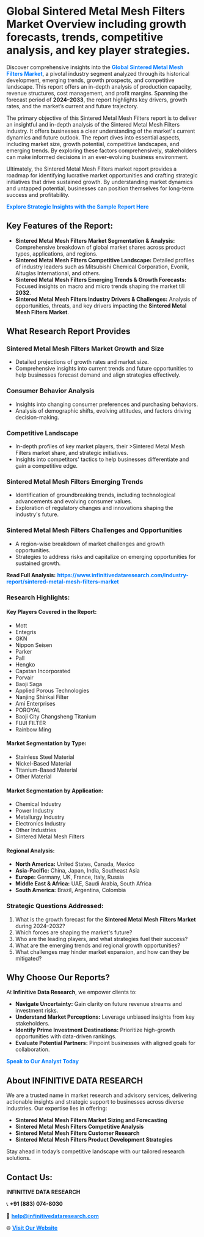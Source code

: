 <h1>Global Sintered Metal Mesh Filters Market Overview including growth forecasts, trends, competitive analysis, and key player strategies.</h1>
<p>
Discover comprehensive insights into the 
<a href="https://www.infinitivedataresearch.com/industry-report/sintered-metal-mesh-filters-market" rel="dofollow" style="color: #007BFF; text-decoration: none;"><strong>Global Sintered Metal Mesh Filters Market</strong></a>, a pivotal industry segment analyzed through its historical development, emerging trends, growth prospects, and competitive landscape. This report offers an in-depth analysis of production capacity, revenue structures, cost management, and profit margins. Spanning the forecast period of <strong>2024–2033</strong>, the report highlights key drivers, growth rates, and the market’s current and future trajectory.
</p>
<p>
The primary objective of this Sintered Metal Mesh Filters report is to deliver an insightful and in-depth analysis of the Sintered Metal Mesh Filters industry. It offers businesses a clear understanding of the market's current dynamics and future outlook. The report dives into essential aspects, including market size, growth potential, competitive landscapes, and emerging trends. By exploring these factors comprehensively, stakeholders can make informed decisions in an ever-evolving business environment.
</p>
<p>
Ultimately, the Sintered Metal Mesh Filters market report provides a roadmap for identifying lucrative market opportunities and crafting strategic initiatives that drive sustained growth. By understanding market dynamics and untapped potential, businesses can position themselves for long-term success and profitability.
</p>
<p>
<a href="https://www.infinitivedataresearch.com/request-sample/reportId=110848" style="color: #007BFF; text-decoration: none;"><strong>Explore Strategic Insights with the Sample Report Here</strong></a>
</p>

<h2>Key Features of the Report:</h2>
<ul>
<li><strong>Sintered Metal Mesh Filters Market Segmentation & Analysis:</strong> Comprehensive breakdown of global market shares across product types, applications, and regions.</li>
<li><strong>Sintered Metal Mesh Filters Competitive Landscape:</strong> Detailed profiles of industry leaders such as Mitsubishi Chemical Corporation, Evonik, Altuglas International, and others.</li>
<li><strong>Sintered Metal Mesh Filters Emerging Trends & Growth Forecasts:</strong> Focused insights on macro and micro trends shaping the market till <strong>2032</strong>.</li>
<li><strong>Sintered Metal Mesh Filters Industry Drivers & Challenges:</strong> Analysis of opportunities, threats, and key drivers impacting the <strong>Sintered Metal Mesh Filters Market</strong>.</li>
</ul>

<h2>What Research Report Provides</h2>
<h3>Sintered Metal Mesh Filters Market Growth and Size</h3>
<ul>
<li>Detailed projections of growth rates and market size.</li>
<li>Comprehensive insights into current trends and future opportunities to help businesses forecast demand and align strategies effectively.</li>
</ul>

<h3>Consumer Behavior Analysis</h3>
<ul>
<li>Insights into changing consumer preferences and purchasing behaviors.</li>
<li>Analysis of demographic shifts, evolving attitudes, and factors driving decision-making.</li>
</ul>

<h3>Competitive Landscape</h3>
<ul>
<li>In-depth profiles of key market players, their >Sintered Metal Mesh Filters market share, and strategic initiatives.</li>
<li>Insights into competitors' tactics to help businesses differentiate and gain a competitive edge.</li>
</ul>

<h3>Sintered Metal Mesh Filters Emerging Trends</h3>
<ul>
<li>Identification of groundbreaking trends, including technological advancements and evolving consumer values.</li>
<li>Exploration of regulatory changes and innovations shaping the industry's future.</li>
</ul>

<h3>Sintered Metal Mesh Filters Challenges and Opportunities</h3>
<ul>
<li>A region-wise breakdown of market challenges and growth opportunities.</li>
<li>Strategies to address risks and capitalize on emerging opportunities for sustained growth.</li>
</ul>
<p><strong>Read Full Analysis:</strong> <a href="https://www.infinitivedataresearch.com/industry-report/sintered-metal-mesh-filters-market" rel="dofollow" style="color: #007BFF; text-decoration: none;"><strong>https://www.infinitivedataresearch.com/industry-report/sintered-metal-mesh-filters-market</strong></a></p>
<h3>Research Highlights:</h3>
<h4>Key Players Covered in the Report:</h4>
<ul><li>Mott</li><li>Entegris</li><li>GKN</li><li>Nippon Seisen</li><li>Parker</li><li>Pall</li><li>Hengko</li><li>Capstan Incorporated</li><li>Porvair</li><li>Baoji Saga</li><li>Applied Porous Technologies</li><li>Nanjing Shinkai Filter</li><li>Ami Enterprises</li><li>POROYAL</li><li>Baoji City Changsheng Titanium</li><li>FUJI FILTER</li><li>Rainbow Ming</li></ul>
<h4>Market Segmentation by Type:</h4>
<ul><li>Stainless Steel Material</li><li>Nickel-Based Material</li><li>Titanium-Based Material</li><li>Other Material</li></ul>
<h4>Market Segmentation by Application:</h4>
<ul><li>Chemical Industry</li><li>Power Industry</li><li>Metallurgy Industry</li><li>Electronics Industry</li><li>Other Industries</li><li>Sintered Metal Mesh Filters</li></ul>

<h4>Regional Analysis:</h4>
<ul>
<li><strong>North America:</strong> United States, Canada, Mexico</li>
<li><strong>Asia-Pacific:</strong> China, Japan, India, Southeast Asia</li>
<li><strong>Europe:</strong> Germany, UK, France, Italy, Russia</li>
<li><strong>Middle East & Africa:</strong> UAE, Saudi Arabia, South Africa</li>
<li><strong>South America:</strong> Brazil, Argentina, Colombia</li>
</ul>

<h3>Strategic Questions Addressed:</h3>
<ol>
<li>What is the growth forecast for the <strong>Sintered Metal Mesh Filters Market</strong> during 2024–2032?</li>
<li>Which forces are shaping the market's future?</li>
<li>Who are the leading players, and what strategies fuel their success?</li>
<li>What are the emerging trends and regional growth opportunities?</li>
<li>What challenges may hinder market expansion, and how can they be mitigated?</li>
</ol>

<h2>Why Choose Our Reports?</h2>
<p>At <strong>Infinitive Data Research</strong>, we empower clients to:</p>
<ul>
<li><strong>Navigate Uncertainty:</strong> Gain clarity on future revenue streams and investment risks.</li>
<li><strong>Understand Market Perceptions:</strong> Leverage unbiased insights from key stakeholders.</li>
<li><strong>Identify Prime Investment Destinations:</strong> Prioritize high-growth opportunities with data-driven rankings.</li>
<li><strong>Evaluate Potential Partners:</strong> Pinpoint businesses with aligned goals for collaboration.</li>
</ul>
<p><a href="https://www.infinitivedataresearch.com/industry-report/sintered-metal-mesh-filters-market" rel="dofollow" style="color: #007BFF; text-decoration: none;"><strong>Speak to Our Analyst Today</strong></a></p>

<h2>About INFINITIVE DATA RESEARCH</h2>
<p>We are a trusted name in market research and advisory services, delivering actionable insights and strategic support to businesses across diverse industries. Our expertise lies in offering:</p>
<ul>
<li><strong>Sintered Metal Mesh Filters Market Sizing and Forecasting</strong></li>
<li><strong>Sintered Metal Mesh Filters Competitive Analysis</strong></li>
<li><strong>Sintered Metal Mesh Filters Customer Research</strong></li>
<li><strong>Sintered Metal Mesh Filters Product Development Strategies</strong></li>
</ul>
<p>Stay ahead in today’s competitive landscape with our tailored research solutions.</p>

<h2>Contact Us:</h2>
<p><strong>INFINITIVE DATA RESEARCH</strong></p>
<p>📞 <strong>+91 (883) 074-8030</strong></p>
<p>📧 <strong><a href="mailto:help@infinitivedataresearch.com" style="color: #007BFF;">help@infinitivedataresearch.com</a></strong></p>
<p>🌐 <strong><a href="https://www.infinitivedataresearch.com" rel="dofollow" style="color: #007BFF;">Visit Our Website</a></strong></p>